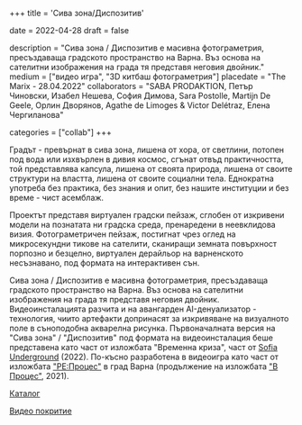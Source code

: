 +++
title = 'Сива зона/Диспозитив'

date = 2022-04-28
draft = false

description = "Сива зона / Диспозитив е масивна фотограметрия, пресъздаваща градското пространство на Варна. Въз основа на сателитни изображения на града тя представя неговия двойник."
medium = ["видео игра", "3D китбаш фотограметрия"]
placedate = "The Marix - 28.04.2022"
collaborators = "SABA PRODAKTION, Петър Чиновски, Изабел Нешева, София Димова, Sara Postolle, Martijn De Geele, Орлин Дворянов, Agathe de Limoges & Victor Delétraz, Елена Чергиланова"

categories = ["collab"]
+++

Градът - превърнат в сива зона, лишена от хора, от светлини, потопен под вода или изхвърлен в дивия космос, сгънат отвъд практичността, той представлява капсула, лишена от своята природа, лишена от своите структури на властта, лишена от своите социални тела. Еднократна употреба без практика, без знания и опит, без нашите институции и без време - чист асемблаж. 

Проектът представя виртуален градски пейзаж, сглобен от изкривени модели на познатата ни градска среда, пренаредени в неевклидова визия. Фотограметричен пейзаж, постигнат чрез оглед на микросекундни тикове на сателити, сканиращи земната повърхност порпозно и безцелно, виртуален дерайльор на варненското несъзнавано, под формата на интерактивен сън.

Сива зона / Диспозитив е масивна фотограметрия, пресъздаваща градското пространство на Варна. Въз основа на сателитни изображения на града тя представя неговия двойник. Видеоинсталацията разчита и на авангарден AI-денуализатор - технология, чиито артефакти допринасят за изкривяване на визуалното поле в съноподобна акварелна рисунка. Първоначалната версия на "Сива зона" / "Диспозитив" под формата на видеоинсталация беше представена като част от изложбата "Временна криза", част от [Sofia Underground](https://sofiaunderground.com/%d0%b0%d1%80%d1%85%d0%b8%d0%b2/su-x0xx/) (2022). По-късно разработена в видеоигра като част от изложбата ["РЕ:Процес"](https://newdegeneration.xyz/work/re-process/) в град Варна (продължение на изложбата ["В Процес"](https://newdegeneration.xyz/work/in-process/), 2021).

[Каталог](https://openartfiles.bg/bg/files/download/2766/221207-115215_TEMPORARY%20CRISIS%20PROGRAM.pdf)

[Видео покритие](https://www.youtube.com/watch?v=EKn5Dzx3NxA)
